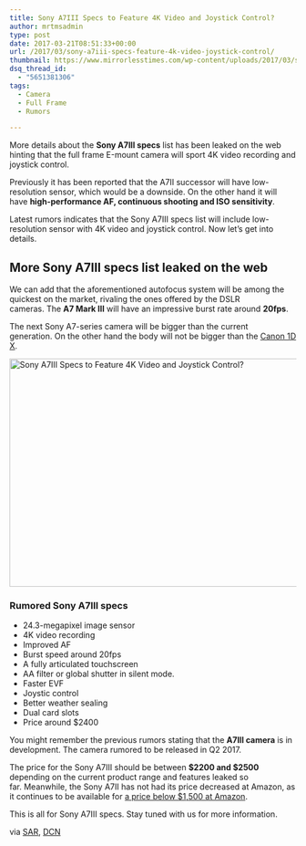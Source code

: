 ```yaml
---
title: Sony A7III Specs to Feature 4K Video and Joystick Control?
author: mrtmsadmin
type: post
date: 2017-03-21T08:51:33+00:00
url: /2017/03/sony-a7iii-specs-feature-4k-video-joystick-control/
thumbnail: https://www.mirrorlesstimes.com/wp-content/uploads/2017/03/sony-a7iii-release-date.jpg
dsq_thread_id:
  - "5651381306"
tags:
  - Camera
  - Full Frame
  - Rumors

---
```

More details about the **Sony A7III specs** list has been leaked on the web hinting that the full frame E-<wbr />mount camera will sport 4K video recording and joystick control.

Previously it has been reported that the A7II successor will have low-resolution sensor, which would be a downside. On the other hand it will have **high-performance AF, continuous shooting and ISO sensitivity**.

Latest rumors indicates that the Sony A7III specs list will include low-resolution sensor with 4K video and joystick control. Now let&#8217;s get into details. <!--more-->

## More Sony A7III specs list leaked on the web

We can add that the aforementioned autofocus system will be among the quickest on the market, rivaling the ones offered by the DSLR cameras. The **A7 Mark III** will have an impressive burst rate around **20fps**.

The next Sony A7-series camera will be bigger than the current generation. On the other hand the body will not be bigger than the <a href="http://amzn.to/2mGJPai" target="_blank" rel="nofollow">Canon 1D X</a>.

[<img class="aligncenter wp-image-695 size-full" title="Sony A7III Specs to Feature 4K Video and Joystick Control?" src="https://i2.wp.com/www.mirrorlesstimes.com/wp-content/uploads/2016/11/sony-a7iii-camera-rumors.jpg?resize=600%2C400&#038;ssl=1" alt="Sony A7III Specs to Feature 4K Video and Joystick Control?" width="600" height="400" srcset="https://i2.wp.com/www.mirrorlesstimes.com/wp-content/uploads/2016/11/sony-a7iii-camera-rumors.jpg?w=800&ssl=1 800w, https://i2.wp.com/www.mirrorlesstimes.com/wp-content/uploads/2016/11/sony-a7iii-camera-rumors.jpg?resize=300%2C200&ssl=1 300w, https://i2.wp.com/www.mirrorlesstimes.com/wp-content/uploads/2016/11/sony-a7iii-camera-rumors.jpg?resize=768%2C512&ssl=1 768w" sizes="(max-width: 600px) 100vw, 600px" data-recalc-dims="1" />][1]

### Rumored Sony A7III specs

  * 24.3-megapixel image sensor
  * 4K video recording
  * Improved AF
  * Burst speed around 20fps
  * A fully articulated touchscreen
  * AA filter or global shutter in silent mode.
  * Faster EVF
  * Joystic control
  * Better weather sealing
  * Dual card slots
  * Price around $2400

You might remember the previous rumors stating that the **A7III camera** is in development. The camera rumored to be released in Q2 2017.

The price for the Sony A7III should be between **$2200 and $2500** depending on the current product range and features leaked so far. Meanwhile, the Sony A7II has not had its price decreased at Amazon, as it continues to be available for <a title="Buy Sony A7II at Amazon" href="http://amzn.to/2f7ZfSy" target="_blank" rel="nofollow">a price below $1,500 at Amazon</a>.

This is all for Sony A7III specs. Stay tuned with us for more information.

via <a title="" href="http://www.sonyalpharumors.com/sr3-first-hands-report-new-sony-high-end-e-mount-camera/" target="_blank" rel="nofollow">SAR</a>, <a href="https://www.dailycameranews.com/2017/03/sony-a7iii-rumors/" target="_blank">DCN</a>

 [1]: https://i2.wp.com/www.mirrorlesstimes.com/wp-content/uploads/2016/11/sony-a7iii-camera-rumors.jpg?ssl=1